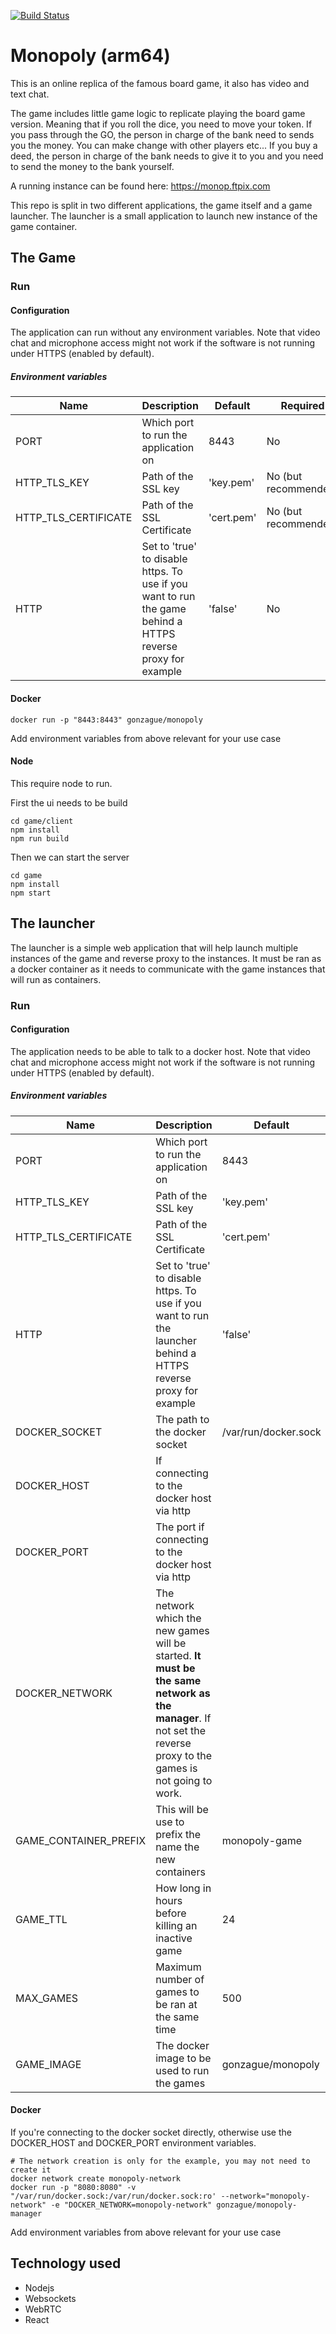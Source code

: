 [![Build Status](https://drone.ftpix.com/api/badges/lamarios/monopoly/status.svg)](https://drone.ftpix.com/lamarios/monopoly)

# Monopoly (arm64)
This is an online replica of the famous board game, it also has video and text chat.

The game includes little game logic to replicate playing the board game version. Meaning that if you roll the dice, you need to move your token. If you pass through the GO, the person in charge of the bank need to sends you the money.
You can make change with other players etc... If you buy a deed, the person in charge of the bank needs to give it to you and you need to send the money to the bank yourself.

A running instance can be found here: https://monop.ftpix.com

This repo is split in two different applications, the game itself and a game launcher. The launcher is a small application to launch new instance of the game container. 

## The Game


### Run

#### Configuration
The application can run without any environment variables.
Note that video chat and microphone access might not work if the software is not running under HTTPS (enabled by default).

##### Environment variables

| Name | Description | Default | Required |
| ---- | -------| ---- | ---- |
| PORT | Which port to run the application on | 8443 | No |
| HTTP_TLS_KEY | Path of the SSL  key | 'key.pem' | No (but recommended) |
| HTTP_TLS_CERTIFICATE | Path of the SSL Certificate | 'cert.pem' | No (but recommended) |
| HTTP | Set to 'true' to disable https. To use if you want to run the game behind a HTTPS reverse proxy for example | 'false' | No |

#### Docker

```
docker run -p "8443:8443" gonzague/monopoly
```
Add environment variables from above relevant for your use case

#### Node
This require node to run.

First the ui needs to be build
```
cd game/client
npm install
npm run build
```
Then we can start the server
```
cd game
npm install
npm start
```

## The launcher
The launcher is a simple web application that will help launch multiple instances of the game and reverse proxy to the instances. It must be ran as a docker container as it needs to communicate with the game instances that will run as containers.

### Run

#### Configuration
The application needs to be able to talk to a docker host.
Note that video chat and microphone access might not work if the software is not running under HTTPS (enabled by default).

##### Environment variables


| Name | Description | Default | Required |
| ---- | -------| ---- | ---- |
| PORT | Which port to run the application on | 8443 | No |
| HTTP_TLS_KEY | Path of the SSL  key | 'key.pem' | No (but recommended) |
| HTTP_TLS_CERTIFICATE | Path of the SSL Certificate | 'cert.pem' | No (but recommended) |
| HTTP | Set to 'true' to disable https. To use if you want to run the launcher behind a HTTPS reverse proxy for example | 'false' | No |
| DOCKER_SOCKET | The path to the docker socket | /var/run/docker.sock | No |
| DOCKER_HOST | If connecting to the docker host via http | | No |
| DOCKER_PORT | The port if connecting to the docker host via http | | No |
| DOCKER_NETWORK| The network which the new games will be started. **It must be the same network as the manager**. If not set the reverse proxy to the games is not going to work. | | **YES** |
| GAME_CONTAINER_PREFIX | This will be use to prefix the  name the new containers | monopoly-game | No |
| GAME_TTL | How long in hours before killing an inactive game | 24 | No |
| MAX_GAMES | Maximum number of games to be ran at the same time | 500 | No |
| GAME_IMAGE | The docker image to be used to run the games | gonzague/monopoly | No |

#### Docker
If you're connecting to the docker socket directly, otherwise use the DOCKER_HOST and DOCKER_PORT environment variables.
```
# The network creation is only for the example, you may not need to create it
docker network create monopoly-network
docker run -p "8080:8080" -v "/var/run/docker.sock:/var/run/docker.sock:ro' --network="monopoly-network" -e "DOCKER_NETWORK=monopoly-network" gonzague/monopoly-manager
```
Add environment variables from above relevant for your use case

## Technology used

- Nodejs
- Websockets
- WebRTC
- React
